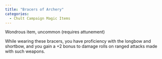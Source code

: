 ```yaml
---
title: "Bracers of Archery"
categories:
  - Chult Campaign Magic Items
---
```


Wondrous item, uncommon (requires attunement)

While wearing these bracers, you have proficiency with the longbow and shortbow, and you gain a +2 bonus to damage rolls on ranged attacks made with such weapons.

